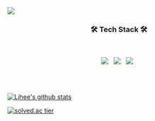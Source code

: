 <img src="https://capsule-render.vercel.app/api?type=waving&color=0:43cea2,100:185a9d&height=300&section=header&text=Ljhee's%20Github%20❄️&fontSize=90" />

<h3 align="center"><b>🛠 Tech Stack 🛠</b></h3>
</br>

<p align="center">
<img src="https://img.shields.io/badge/Python-3776AB?style=for-the-badge&logo=Python&logoColor=white"> &nbsp
<img src="https://img.shields.io/badge/R-276DC3?style=for-the-badge&logo=HTML5&logoColor=white"/></a> &nbsp
<img src="https://img.shields.io/badge/MySQL-4479A1?style=for-the-badge&logo=CSS3&logoColor=white"/></a> &nbsp
</p>
</br>
</br>

[![Ljhee's github stats](https://github-readme-stats.vercel.app/api?username=Ijhee&theme=tokyonight)](https://github.com/Ijhee/github-readme-stats)   

[![solved.ac tier](http://mazassumnida.wtf/api/v2/generate_badge?boj=ljhee)](https://solved.ac/ljhee)

